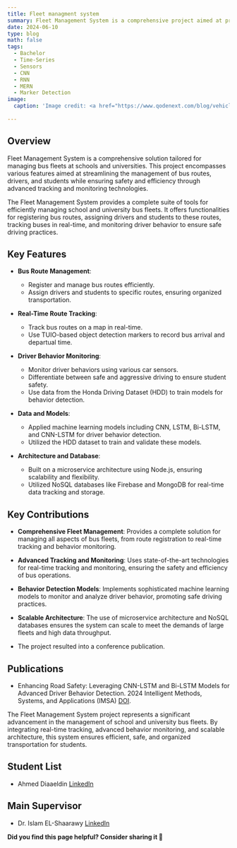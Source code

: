```yaml
---
title: Fleet managment system
summary: Fleet Management System is a comprehensive project aimed at providing an end-to-end solution for managing bus fleets, specifically tailored for schools and universities. 
date: 2024-06-10
type: blog
math: false
tags:
  - Bachelor
  - Time-Series
  - Sensors
  - CNN
  - RNN
  - MERN
  - Marker Detection
image:
  caption: 'Image credit: <a href="https://www.qodenext.com/blog/vehicle-fleet-management-system/" target="_blank">qodenext</a>'
  
---
```


## Overview
Fleet Management System is a comprehensive solution tailored for managing bus fleets at schools and universities. This project encompasses various features aimed at streamlining the management of bus routes, drivers, and students while ensuring safety and efficiency through advanced tracking and monitoring technologies.

The Fleet Management System provides a complete suite of tools for efficiently managing school and university bus fleets. It offers functionalities for registering bus routes, assigning drivers and students to these routes, tracking buses in real-time, and monitoring driver behavior to ensure safe driving practices.



## Key Features
- **Bus Route Management**:
  - Register and manage bus routes efficiently.
  - Assign drivers and students to specific routes, ensuring organized transportation.

- **Real-Time Route Tracking**:

  - Track bus routes on a map in real-time.
  - Use TUIO-based object detection markers to record bus arrival and departual time.

- **Driver Behavior Monitoring**:
  - Monitor driver behaviors using various car sensors.
  - Differentiate between safe and aggressive driving to ensure student safety.
  - Use data from the Honda Driving Dataset (HDD) to train models for behavior detection.

- **Data and Models**:
  - Applied machine learning models including CNN, LSTM, Bi-LSTM, and CNN-LSTM for driver behavior detection.
  - Utilized the HDD dataset to train and validate these models.
- **Architecture and Database**:
  - Built on a microservice architecture using Node.js, ensuring scalability and flexibility.
  - Utilized NoSQL databases like Firebase and MongoDB for real-time data tracking and storage.

## Key Contributions
- **Comprehensive Fleet Management**: 
Provides a complete solution for managing all aspects of bus fleets, from route registration to real-time tracking and behavior monitoring.

- **Advanced Tracking and Monitoring**: 
Uses state-of-the-art technologies for real-time tracking and monitoring, ensuring the safety and efficiency of bus operations.

- **Behavior Detection Models**: 
Implements sophisticated machine learning models to monitor and analyze driver behavior, promoting safe driving practices.

- **Scalable Architecture**: 
The use of microservice architecture and NoSQL databases ensures the system can scale to meet the demands of large fleets and high data throughput.

- The project resulted into a conference publication.

## Publications
- Enhancing Road Safety: Leveraging CNN-LSTM and Bi-LSTM Models for Advanced Driver Behavior Detection. 2024 Intelligent Methods, Systems, and Applications (IMSA)
 [DOI](https://doi.org/10.1109/IMSA61967.2024.10652785).

The Fleet Management System project represents a significant advancement in the management of school and university bus fleets. By integrating real-time tracking, advanced behavior monitoring, and scalable architecture, this system ensures efficient, safe, and organized transportation for students.

## Student List
- Ahmed Diaaeldin [LinkedIn](https://www.linkedin.com/in/ahmed-diaaeldin-489374287/)

## Main Supervisor
- Dr. Islam EL-Shaarawy [LinkedIn](https://www.linkedin.com/in/islamelshaarawy/?locale=ar_AE)

**Did you find this page helpful? Consider sharing it 🙌**

<!-- add images of :
1- Team
2- Presentation 
3- System Architecture-->

<!-- Demo Video :
1- Team
2- Presentation -->

